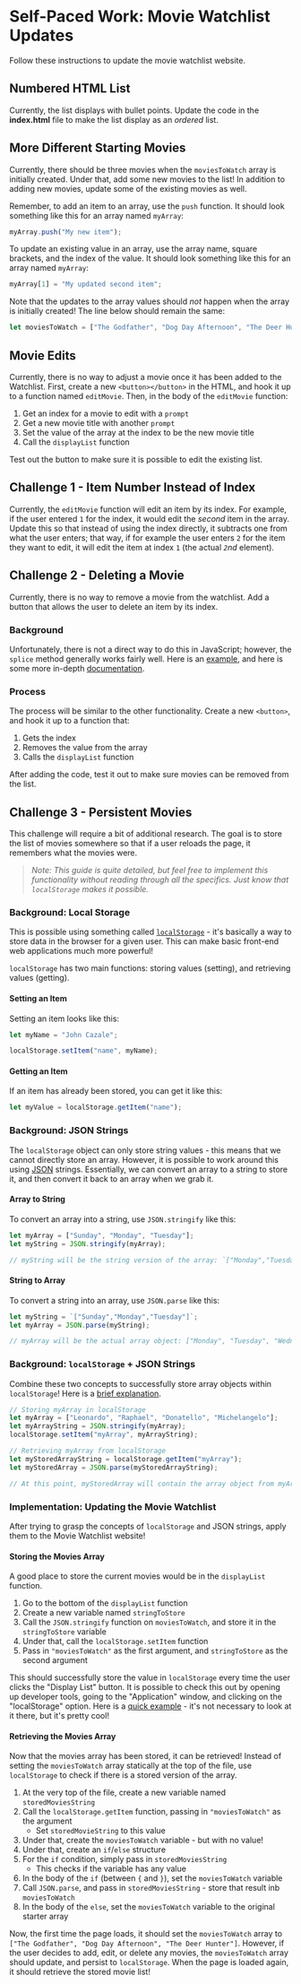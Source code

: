 # Self-Paced Work: Movie Watchlist Updates
Follow these instructions to update the movie watchlist website.

## Numbered HTML List
Currently, the list displays with bullet points. Update the code in the **index.html** file to make the list display as an _ordered_ list.

## More Different Starting Movies
Currently, there should be three movies when the `moviesToWatch` array is initially created. Under that, add some new movies to the list! In addition to adding new movies, update some of the existing movies as well.

Remember, to add an item to an array, use the `push` function. It should look something like this for an array named `myArray`:

```js
myArray.push("My new item");
```

To update an existing value in an array, use the array name, square brackets, and the index of the value. It should look something like this for an array named `myArray`:

```js
myArray[1] = "My updated second item";
```

Note that the updates to the array values should _not_ happen when the array is initially created! The line below should remain the same:

```js
let moviesToWatch = ["The Godfather", "Dog Day Afternoon", "The Deer Hunter"];
```

## Movie Edits
Currently, there is no way to adjust a movie once it has been added to the Watchlist. First, create a new `<button></button>` in the HTML, and hook it up to a function named `editMovie`. Then, in the body of the `editMovie` function:

1. Get an index for a movie to edit with a `prompt`
1. Get a new movie title with another `prompt`
1. Set the value of the array at the index to be the new movie title
1. Call the `displayList` function

Test out the button to make sure it is possible to edit the existing list.

## Challenge 1 - Item Number Instead of Index
Currently, the `editMovie` function will edit an item by its index. For example, if the user entered `1` for the index, it would edit the _second_ item in the array. Update this so that instead of using the index directly, it subtracts one from what the user enters; that way, if for example the user enters `2` for the item they want to edit, it will edit the item at index `1` (the actual _`2`nd_ element).

## Challenge 2 - Deleting a Movie
Currently, there is no way to remove a movie from the watchlist. Add a button that allows the user to delete an item by its index.

### Background
Unfortunately, there is not a direct way to do this in JavaScript; however, the `splice` method generally works fairly well. Here is an [example](https://www.w3schools.com/js/tryit.asp?filename=tryjs_array_remove), and here is some more in-depth [documentation](https://developer.mozilla.org/en-US/docs/Web/JavaScript/Reference/Global_Objects/Array/splice).

### Process
The process will be similar to the other functionality. Create a new `<button>`, and hook it up to a function that:

1. Gets the index
1. Removes the value from the array
1. Calls the `displayList` function

After adding the code, test it out to make sure movies can be removed from the list.

## Challenge 3 - Persistent Movies
This challenge will require a bit of additional research. The goal is to store the list of movies somewhere so that if a user reloads the page, it remembers what the movies were.

>_Note: This guide is quite detailed, but feel free to implement this functionality without reading through all the specifics. Just know that `localStorage` makes it possible._

### Background: Local Storage
This is possible using something called [`localStorage`](https://developer.mozilla.org/en-US/docs/Web/API/Window/localStorage) - it's basically a way to store data in the browser for a given user. This can make basic front-end web applications much more powerful!

`localStorage` has two main functions: storing values (setting), and retrieving values (getting).

#### Setting an Item
Setting an item looks like this:

```js
let myName = "John Cazale";

localStorage.setItem("name", myName);
```

#### Getting an Item
If an item has already been stored, you can get it like this:

```js
let myValue = localStorage.getItem("name");
```

### Background: JSON Strings
The `localStorage` object can only store string values - this means that we cannot directly store an array. However, it is possible to work around this using [JSON](https://en.wikipedia.org/wiki/JSON) strings. Essentially, we can convert an array to a string to store it, and then convert it back to an array when we grab it.

#### Array to String
To convert an array into a string, use `JSON.stringify` like this:

```js
let myArray = ["Sunday", "Monday", "Tuesday"];
let myString = JSON.stringify(myArray);

// myString will be the string version of the array: `["Monday","Tuesday","Wednesday"]`
```

#### String to Array
To convert a string into an array, use `JSON.parse` like this:

```js
let myString = `["Sunday","Monday","Tuesday"]`;
let myArray = JSON.parse(myString);

// myArray will be the actual array object: ["Monday", "Tuesday", "Wednesday"]
```

### Background: `localStorage` + JSON Strings
Combine these two concepts to successfully store array objects within `localStorage`! Here is a [brief explanation](https://stackoverflow.com/questions/3357553/how-do-i-store-an-array-in-localstorage).

```js
// Storing myArray in localStorage
let myArray = ["Leonardo", "Raphael", "Donatello", "Michelangelo"];
let myArrayString = JSON.stringify(myArray);
localStorage.setItem("myArray", myArrayString);

// Retrieving myArray from localStorage
let myStoredArrayString = localStorage.getItem("myArray");
let myStoredArray = JSON.parse(myStoredArrayString);

// At this point, myStoredArray will contain the array object from myArray!
```

### Implementation: Updating the Movie Watchlist
After trying to grasp the concepts of `localStorage` and JSON strings, apply them to the Movie Watchlist website!

#### Storing the Movies Array
A good place to store the current movies would be in the `displayList` function.

1. Go to the bottom of the `displayList` function
1. Create a new variable named `stringToStore`
1. Call the `JSON.stringify` function on `moviesToWatch`, and store it in the `stringToStore` variable
1. Under that, call the `localStorage.setItem` function
1. Pass in `"moviesToWatch"` as the first argument, and `stringToStore` as the second argument

This should successfully store the value in `localStorage` every time the user clicks the "Display List" button. It is possible to check this out by opening up developer tools, going to the "Application" window, and clicking on the "localStorage" option. Here is a [quick example](https://stackoverflow.com/questions/9404813/how-to-view-or-edit-localstorage) - it's not necessary to look at it there, but it's pretty cool!

#### Retrieving the Movies Array
Now that the movies array has been stored, it can be retrieved! Instead of setting the `moviesToWatch` array statically at the top of the file, use `localStorage` to check if there is a stored version of the array.

1. At the very top of the file, create a new variable named `storedMoviesString`
1. Call the `localStorage.getItem` function, passing in `"moviesToWatch"` as the argument
    - Set `storedMovieString` to this value
1. Under that, create the `moviesToWatch` variable - but with no value!
1. Under that, create an `if`/`else` structure
1. For the `if` condition, simply pass in `storedMoviesString`
    - This checks if the variable has any value
1. In the body of the `if` (between `{` and `}`), set the `moviesToWatch` variable
1. Call `JSON.parse`, and pass in `storedMoviesString` - store that result inb `moviesToWatch`
1. In the body of the `else`, set the `moviesToWatch` variable to the original starter array

Now, the first time the page loads, it should set the `moviesToWatch` array to `["The Godfather", "Dog Day Afternoon", "The Deer Hunter"]`. However, if the user decides to add, edit, or delete any movies, the `moviesToWatch` array should update, and persist to `localStorage`. When the page is loaded again, it should retrieve the stored movie list!

